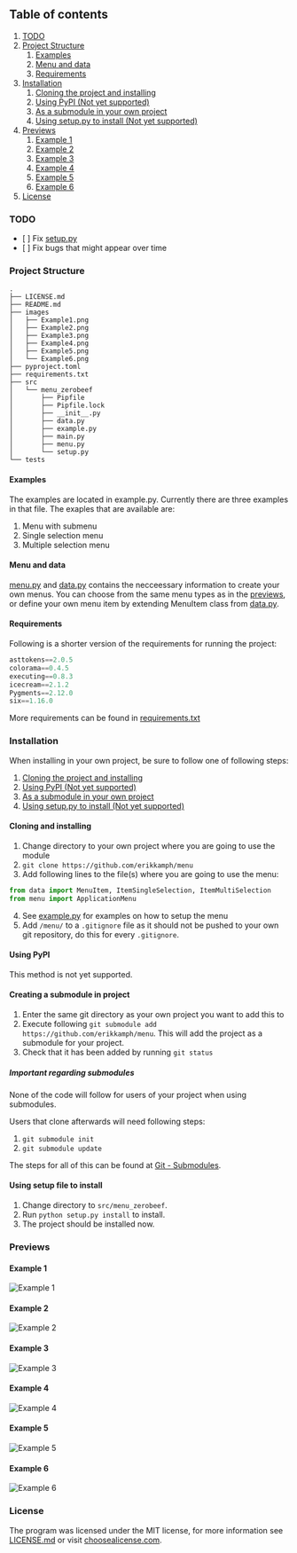 ## Table of contents
1. [TODO](#todo)
2. [Project Structure](#project-structure)
    1. [Examples](#examples)
    2. [Menu and data](#menu-and-data)
    3. [Requirements](#requirements)
3. [Installation](#installation)
    1. [Cloning the project and installing](#cloning-and-installing)
    2. [Using PyPI (Not yet supported)](#using-pypi)
    3. [As a submodule in your own project](#creating-a-submodule-in-project)
    4. [Using setup.py to install (Not yet supported)](#using-setup-file-to-install)
4. [Previews](#previews)
    1. [Example 1](#example-1)
    2. [Example 2](#example-2)
    3. [Example 3](#example-3)
    4. [Example 4](#example-4)
    5. [Example 5](#example-5)
    6. [Example 6](#example-6)
5. [License](#license)

### TODO
- [ ] Fix [setup.py](/src/menu_zerobeef/setup.py)
- [ ] Fix bugs that might appear over time

### Project Structure
```
.
├── LICENSE.md
├── README.md
├── images
│   ├── Example1.png
│   ├── Example2.png
│   ├── Example3.png
│   ├── Example4.png
│   ├── Example5.png
│   └── Example6.png
├── pyproject.toml
├── requirements.txt
├── src
│   └── menu_zerobeef
│       ├── Pipfile
│       ├── Pipfile.lock
│       ├── __init__.py
│       ├── data.py
│       ├── example.py
│       ├── main.py
│       ├── menu.py
│       └── setup.py
└── tests
```

#### Examples
The examples are located in example.py. Currently
there are three examples in that file. The exaples
that are available are:
1. Menu with submenu
2. Single selection menu
3. Multiple selection menu

#### Menu and data
[menu.py](/src/menu_zerobeef/menu.py) and [data.py](/src/menu_zerobeef/data.py) contains the necceessary information
to create your own menus. You can choose from the same
menu types as in the [previews](#previews), or define
your own menu item by extending MenuItem class from
[data.py](/src/menu_zerobeef/data.py).

#### Requirements
Following is a shorter version of the requirements
for running the project:
```python
asttokens==2.0.5
colorama==0.4.5
executing==0.8.3
icecream==2.1.2
Pygments==2.12.0
six==1.16.0
```
More requirements can be found in [requirements.txt](/src/menu_zerobeef/requirements.txt)

### Installation
When installing in your own project, be sure to follow one of following steps:
1. [Cloning the project and installing](#cloning-and-installing)
2. [Using PyPI (Not yet supported)](#using-pypi)
3. [As a submodule in your own project](#creating-a-submodule-in-project)
4. [Using setup.py to install (Not yet supported)](#using-setup-file-to-install)

#### Cloning and installing
1. Change directory to your own project where you are going to use the module
2. `git clone https://github.com/erikkamph/menu`
3. Add following lines to the file(s) where you are going to use the menu:
```python
from data import MenuItem, ItemSingleSelection, ItemMultiSelection
from menu import ApplicationMenu
```
4. See [example.py](/src/menu_zerobeef/example.py) for examples on how to setup the menu
5. Add `/menu/` to a `.gitignore` file as it should not be pushed to your own git repository, do this for every `.gitignore`.

#### Using PyPI
This method is not yet supported.

#### Creating a submodule in project
1. Enter the same git directory as your own project you want to add this to
2. Execute following `git submodule add https://github.com/erikkamph/menu`. This will add the project as a submodule for your project.
3. Check that it has been added by running `git status`

##### Important regarding submodules
None of the code will follow for users of your project when using submodules.

Users that clone afterwards will need following steps:
1. `git submodule init`
2. `git submodule update`

The steps for all of this can be found at [Git - Submodules](https://git-scm.com/book/en/v2/Git-Tools-Submodules).

#### Using setup file to install
1. Change directory to `src/menu_zerobeef`.
2. Run `python setup.py install` to install.
3. The project should be installed now.

### Previews
#### Example 1
![Example 1](/images/Example1.png)

#### Example 2
![Example 2](/images/Example2.png)

#### Example 3
![Example 3](/images/Example3.png)

#### Example 4
![Example 4](/images/Example4.png)

#### Example 5
![Example 5](/images/Example5.png)

#### Example 6
![Example 6](/images/Example6.png)

### License
The program was licensed under the MIT license,
for more information see [LICENSE.md](/LICENSE.md)
or visit [choosealicense.com](https://choosealicense.com/licenses/mit/).

